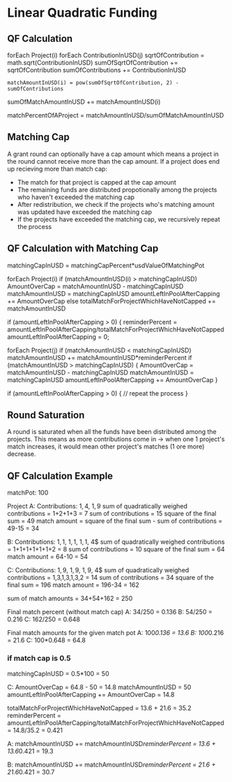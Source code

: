 # Linear Quadratic Funding

## QF Calculation

forEach Project(i)
	forEach ContributionInUSD(j)
		sqrtOfContribution = math.sqrt(ContributionInUSD)
		sumOfSqrtOfContribution += sqrtOfContribution 
		sumOfContributions += ContributionInUSD
	
	matchAmountInUSD(i) = pow(sumOfSqrtOfContribution, 2) - sumOfContributions

sumOfMatchAmountInUSD += matchAmountInUSD(i)

matchPercentOfAProject = matchAmountInUSD/sumOfMatchAmountInUSD

## Matching Cap

A grant round can optionally have a cap amount which means a project in the round cannot receive more than the cap amount. If a project does end up recieving more than match cap:

- The match for that project is capped at the cap amount
- The remaining funds are distributed propotionally among the projects who haven't exceeded the matching cap
- After redistribution, we check if the projects who's matching amount was updated have exceeded the matching cap
- If the projects have exceeded the matching cap, we recursively repeat the process

## QF Calculation with Matching Cap

matchingCapInUSD = matchingCapPercent*usdValueOfMatchingPot

forEach Project(i)
  if (matchAmountInUSD(i) > matchingCapInUSD)
    AmountOverCap = matchAmountInUSD - matchingCapInUSD
    matchAmountInUSD = matchingCapInUSD
    amountLeftInPoolAfterCapping += AmountOverCap
  else
    totalMatchForProjectWhichHaveNotCapped += matchAmountInUSD

if (amountLeftInPoolAfterCapping > 0) {
  reminderPercent = amountLeftInPoolAfterCapping/totalMatchForProjectWhichHaveNotCapped
  amountLeftInPoolAfterCapping = 0;

  forEach Project(j)
    if (matchAmountInUSD < matchingCapInUSD)
      matchAmountInUSD += matchAmountInUSD*reminderPercent
      if (matchAmountInUSD > matchingCapInUSD) {
        AmountOverCap = matchAmountInUSD - matchingCapInUSD
        matchAmountInUSD = matchingCapInUSD
        amountLeftInPoolAfterCapping += AmountOverCap
      }

  if (amountLeftInPoolAfterCapping > 0) {
    // repeat the process
  }

## Round Saturation

A round is saturated when all the funds have been distributed among the projects.
This means as more contributions come in -> when one 1 project's match increases, it would mean other project's matches (1 ore more) decrease.

## QF Calculation Example

matchPot: 100

Project A: 
Contributions: 1$, 4$, 1$, 9$ 
sum of quadratically weighed contributions = 1+2+1+3 = 7
sum of contributions = 15
square of the final sum = 49
match amount = square of the final sum - sum of contributions = 49-15 = 34

B: 
Contributions: 1$, 1$, 1$, 1$, 1$, 1$, 4$
sum of quadratically weighed contributions = 1+1+1+1+1+1+2 = 8
sum of contributions = 10
square of the final sum = 64
match amount = 64-10 = 54

C: 
Contributions: 1$, 9$, 1$, 9$, 1$, 9$, 4$
sum of quadratically weighed contributions = 1,3,1,3,1,3,2 = 14
sum of contributions = 34
square of the final sum = 196
match amount = 196-34 = 162

sum of match amounts = 34+54+162 = 250

Final match percent (without match cap)
A: 34/250 = 0.136
B: 54/250 = 0.216
C: 162/250 = 0.648 

Final match amounts for the given match pot
A: 100*0.136 = 13.6
B: 100*0.216 = 21.6
C: 100*0.648 = 64.8

### if match cap is 0.5 

matchingCapInUSD = 0.5*100 = 50

C:
AmountOverCap = 64.8 - 50 = 14.8
matchAmountInUSD = 50
amountLeftInPoolAfterCapping += AmountOverCap = 14.8

totalMatchForProjectWhichHaveNotCapped = 13.6 + 21.6 = 35.2
reminderPercent = amountLeftInPoolAfterCapping/totalMatchForProjectWhichHaveNotCapped = 14.8/35.2 = 0.421

A:
matchAmountInUSD += matchAmountInUSD*reminderPercent = 13.6 + 13.6*0.421 = 19.3

B:
matchAmountInUSD += matchAmountInUSD*reminderPercent = 21.6 + 21.6*0.421 = 30.7




